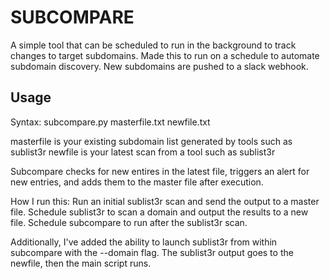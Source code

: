 # SUBCOMPARE

A simple tool that can be scheduled to run in the background to track changes to target subdomains. Made this to run on a schedule to automate subdomain discovery.
New subdomains are pushed to a slack webhook.

## Usage
Syntax: subcompare.py masterfile.txt newfile.txt

masterfile is your existing subdomain list generated by tools such as sublist3r
newfile is your latest scan from a tool such as sublist3r

Subcompare checks for new entires in the latest file, triggers an alert for new entries, and adds them to the master file after execution.

How I run this:
Run an initial sublist3r scan and send the output to a master file.
Schedule sublist3r to scan a domain and output the results to a new file.
Schedule subcompare to run after the sublist3r scan.

Additionally, I've added the ability to launch sublist3r from within subcompare with the --domain flag. The sublist3r output goes to the newfile, then the main script runs.
